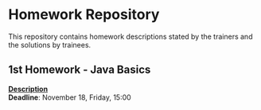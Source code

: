 Homework Repository
===================
This repository contains homework descriptions stated by the trainers and the solutions by trainees.

1st Homework - Java Basics
---
**[Description](https://github.com/schonherz-java-ee-2016-q4/homework/blob/master/homeworks/homework-01-java-basics.md)**  
**Deadline**: November 18, Friday, 15:00
